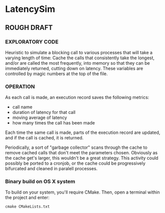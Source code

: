 # LatencySim

 ## ROUGH DRAFT
 
 ### EXPLORATORY CODE
 Heuristic to simulate a blocking call to various processes that will take a varying length of time:
 Cache the calls that consistently take the longest, and/or are called the most frequently, into 
 memory so that they can be immediately returned, cutting down on latency. These variables are controlled by magic numbers at the top of the file.

### OPERATION
As each call is made, an execution record saves the following metrics:
- call name
- duration of latency for that call
- moving average of latency
- how many times the call has been made

Each time the same call is made, parts of the execution record are updated, and if the call is cached, it is returned.

Periodically, a sort of "garbage collector" scans through the cache to remove cached calls that don't meet the parameters chosen. Obviously as the cache get's larger, this wouldn't be a great strategy. This activity could possibly be ported to a cronjob, or the cache could be progressively bifurcated and cleaned in paralell processes.

 ### Binary build on OS X system
 To build on your system, you'll require CMake. Then, open a terminal within the
 project and enter:
 ```
 cmake CMakeLists.txt
 ```

